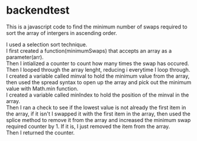 # backendtest

This is a javascript code to find the minimum number of swaps required to sort the array of intergers in ascending order.

I used a selection sort technique.<br />
I first created a function(minimumSwaps) that accepts an array as a parameter(arr). <br />
Then I intialized a counter to count how many times the swap has occured. <br />
Then I looped through the array lenght, reducing i everytime I loop through. <br />
I created a variable called minval to hold the minimum value from the array, then used the spread syntax to open up the array and pick out the minimum value with Math.min function. <br />
I created a variable called minIndex to hold the position of the minval in the array. <br />
Then I ran a check to see if the lowest value is not already the first item in the array, if it isn't I swapped it with the first item in the array, then used the splice method to remove it from the array and increased the minimum swap required counter by 1. If it is, I just removed the item from the array. <br />
Then I returned the counter. <br />
